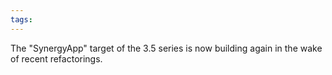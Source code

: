 ```yaml
---
tags: 
---
```


The "SynergyApp" target of the 3.5 series is now building again in the wake of recent refactorings.
